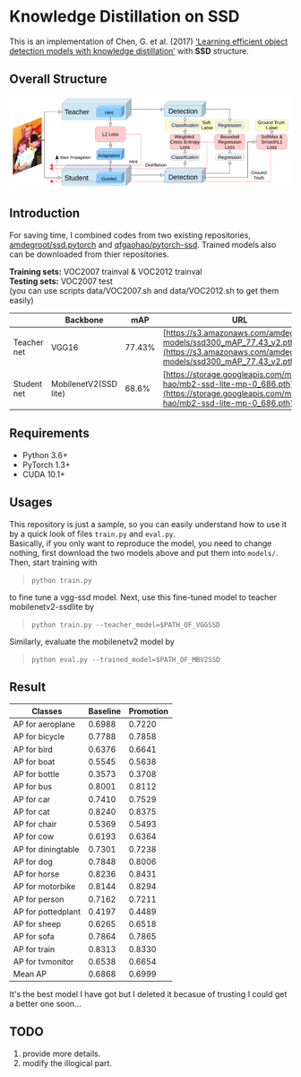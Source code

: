 # Knowledge Distillation on SSD

This is an implementation of Chen, G. et al. (2017) [‘Learning efficient object detection models with knowledge distillation’](http://papers.nips.cc/paper/6676-learning-efficient-object-detection-models-with-knowledge-distillation.pdf) with **SSD** structure.

## Overall Structure

![structure](structure.png)

## Introduction

For saving time, I combined codes from two existing repositories, [amdegroot/ssd.pytorch](https://github.com/amdegroot/ssd.pytorch#installation) and [qfgaohao/pytorch-ssd](https://github.com/amdegroot/ssd.pytorch#installation). Trained models also can be downloaded from thier repositories.

**Training sets:** VOC2007 trainval & VOC2012 trainval  
**Testing sets:** VOC2007 test  
(you can use scripts data/VOC2007.sh and data/VOC2012.sh to get them easily)

||Backbone|mAP|URL
-|-|-|-
Teacher net|VGG16|77.43%|[https://s3.amazonaws.com/amdegroot-models/ssd300_mAP_77.43_v2.pth](https://s3.amazonaws.com/amdegroot-models/ssd300_mAP_77.43_v2.pth)
Student net|MobilenetV2(SSD lite)|68.6%|[https://storage.googleapis.com/models-hao/mb2-ssd-lite-mp-0_686.pth](https://storage.googleapis.com/models-hao/mb2-ssd-lite-mp-0_686.pth)

## Requirements

- Python 3.6+  
- PyTorch 1.3+
- CUDA 10.1+

##  Usages

This repository is just a sample, so you can easily understand how to use it by a quick look of files `train.py` and `eval.py`.  
Basically, if you only want to reproduce the model, you need to change nothing, first download the two models above and put them into `models/`. Then, start training with
>`python train.py`  

to fine tune a vgg-ssd model. Next, use this fine-tuned model to teacher mobilenetv2-ssdlite by 
>`python train.py --teacher_model=$PATH_OF_VGGSSD`

Similarly, evaluate the mobilenetv2 model by
>`python eval.py --trained_model=$PATH_OF_MBV2SSD`

## Result                  
|Classes|Baseline|Promotion|
|-|-|-|
AP for aeroplane | 0.6988    | 0.7220          
AP for bicycle | 0.7788      | 0.7858        
AP for bird | 0.6376         | 0.6641     
AP for boat | 0.5545         | 0.5638     
AP for bottle | 0.3573       | 0.3708       
AP for bus | 0.8001          | 0.8112    
AP for car | 0.7410          | 0.7529    
AP for cat | 0.8240          | 0.8375    
AP for chair | 0.5369        | 0.5493      
AP for cow | 0.6193          | 0.6364    
AP for diningtable | 0.7301  | 0.7238            
AP for dog | 0.7848          | 0.8006    
AP for horse | 0.8236        | 0.8431      
AP for motorbike | 0.8144    | 0.8294          
AP for person | 0.7162       | 0.7211       
AP for pottedplant | 0.4197  | 0.4489            
AP for sheep | 0.6265        | 0.6518      
AP for sofa | 0.7864         | 0.7865     
AP for train | 0.8313        | 0.8330      
AP for tvmonitor | 0.6538    | 0.6654          
Mean AP | 0.6868             | 0.6999

It's the best model I have got but I deleted it becasue of trusting I could get a better one soon...

<!--## For more details
if you have any interest with how these work, [here]() is an article describing the priciples and where I modified in Chinese. You can also post an issue.-->
## TODO

1. provide more details.
2. modify the illogical part.